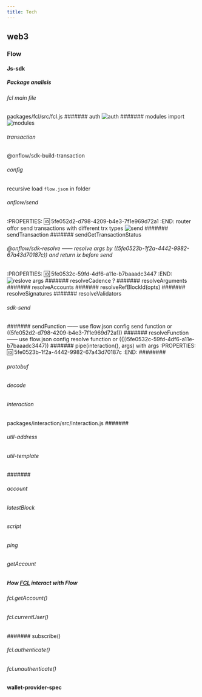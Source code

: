 ```yaml
---
title: Tech
---
```


## web3
### Flow
#### Js-sdk
##### Package analisis
###### fcl main file  
packages/fcl/src/fcl.js
####### auth
![auth](https://trello-attachments.s3.amazonaws.com/5fccc55f9c47787592af6b96/505x222/cf6ad803cccfd69501cd183bac6c4753/image.png)
####### modules import
 ![modules](https://trello-attachments.s3.amazonaws.com/5fccc55f9c47787592af6b96/577x461/98faad85fa771dfeea66278ea651a319/image.png)
###### transaction
@onflow/sdk-build-transaction
###### config
recursive load `flow.json` in folder
###### onflow/send
:PROPERTIES:
:id: 5fe052d2-d798-4209-b4e3-7f1e969d72a1
:END:
router offor send transactions with different trx types
![send](https://trello-attachments.s3.amazonaws.com/5fccc55f9c47787592af6b96/595x698/5366dc505b026b98a24eff6e4ddf47c5/image.png)
####### sendTransaction
####### sendGetTransactionStatus
###### @onflow/sdk-resolve —— resolve args by ((5fe0523b-1f2a-4442-9982-67a43d70187c)) and return ix before send 
:PROPERTIES:
:id: 5fe0532c-59fd-4df6-a11e-b7baaadc3447
:END:
![reslove args](https://trello-attachments.s3.amazonaws.com/5fccc55f9c47787592af6b96/453x178/ced5a8e22da1b51779d6f00b9e6b8e56/image.png)
####### resolveCadence ?
####### resolveArguments
####### resolveAccounts
####### resolveRefBlockId(opts)
####### resolveSignatures
####### resolveValidators
###### sdk-send
####### sendFunction  —— use flow.json config send function or ((5fe052d2-d798-4209-b4e3-7f1e969d72a1))
####### resolveFunction —— use flow.json config resolve function or (())5fe0532c-59fd-4df6-a11e-b7baaadc3447))
####### pipe(interaction(), args) with args
:PROPERTIES:
:id: 5fe0523b-1f2a-4442-9982-67a43d70187c
:END:
########
###### protobuf
###### decode
###### interaction
packages/interaction/src/interaction.js
#######
###### utll-address
###### util-template
#######
###### account
###### latestBlock
###### script
###### ping
###### getAccount
##### How [FCL](https://github.com/onflow/flow-js-sdk) interact with Flow
###### fcl.getAccount()
###### fcl.currentUser()
####### subscribe()
###### fcl.authenticate()
###### fcl.unauthenticate()
#### wallet-provider-spec
